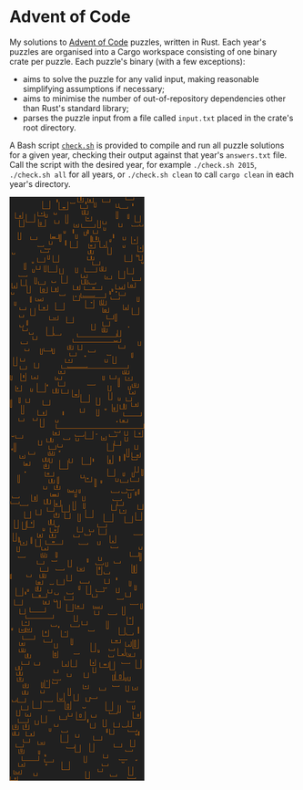 # Advent of Code

My solutions to [Advent of Code](https://adventofcode.com/about) puzzles, written in Rust.
Each year's puzzles are organised into a Cargo workspace consisting of one binary crate per puzzle.
Each puzzle's binary (with a few exceptions):

* aims to solve the puzzle for any valid input, making reasonable simplifying assumptions if necessary;
* aims to minimise the number of out-of-repository dependencies other than Rust's standard library;
* parses the puzzle input from a file called `input.txt` placed in the crate's root directory.

A Bash script [`check.sh`](check.sh) is provided to compile and run all puzzle solutions for a given year, checking their output against that year's `answers.txt` file.
Call the script with the desired year, for example `./check.sh 2015`, `./check.sh all` for all years, or `./check.sh clean` to call `cargo clean` in each year's directory.

![2018/puzzle17](animation.gif)
